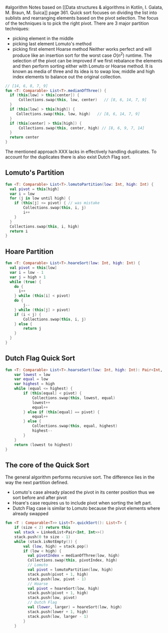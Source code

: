 #algorithm 
Notes based on [[Data structures & algorithms in Kotlin, I. Galata, M. Braun, M. Suica]] page 361.
Quick sort focuses on dividing the list into sublists and rearranging elements based on the pivot selection. The focus of the techniques is to pick the right pivot. There are 3 major partition techniques:
* picking element in the middle
* picking last element Lomuto's method
* picking first element Hoarse method
Neither works perfect and will produce like an insertion sort for the worst case $O(n^2)$ runtime. The selection of the pivot can be improved if we first rebalance the elements and then perform sorting either with Lomuto or Hoarse method. It is known as media of three and its idea is to swap low, middle and high index elements to balance out the original collection.
```kotlin
// [14, 6, 8, 7, 9]
fun <T: Comparable> List<T>.medianOfThree() {
  if (this[low] > this[center]) {
	  Collections.swap(this, low, center)   // [8, 6, 14, 7, 9]
  }
  if (this[low] > this[high]) {
     Collections.swap(this, low, high)   // [8, 6, 14, 7, 9]
  }
  if (this[center] > this[high]) {
	  Collections.swap(this, center, high) // [8, 6, 9, 7, 14]
  }
  return center
}
```
The mentioned approach XXX lacks in effectively handling duplicates. To account for the duplicates there is also exist Dutch Flag sort.
## Lomuto's Partition
```kotlin
fun <T: Comparable> List<T>.lomutoPartition(low: Int, high: Int) {
  val pivot = this[high]
  var i = low
  for (j in low until high) {
	if (this[j] <= pivot) { // was mistake
		Collections.swap(this, i, j)
		i++
	}
  }
  Collections.swap(this, i, high)
  return i
}
```
## Hoare Partition
```kotlin
fun <T: Comparable> List<T>.hoareSort(low: Int, high: Int) {
  val pivot = this[low]
  var i = low - 1
  var j = high + 1
  while (true) {
	do {
	  i++
	} while (this[i] < pivot)
	do {
		j--
	} while (this[j] > pivot)
	if (i < j) {
		Collections.swap(this, i, j)
	} else {
		return j
	}
  }
}
```
## Dutch Flag Quick Sort
```kotlin
fun <T: Comparable> List<T>.hoarseSort(low: Int, high: Int): Pair<Int, Int> {
	var lowest = low
	var equal = low
	var highest = high
	while (equal <= highest) {
		if (this[equal] < pivot) {
			Collections.swap(this, lowest, equal)
			lowest++
			equal++
		} else if (this[equal] == pivot) {
			equal++
		} else {
			Collections.swap(this, equal, highest)
			highest--
		}
	}
	return (lowest to highest)
}
```
## The core of the Quick Sort
The general algorithm performs recursive sort. The difference lies in the way the next partition defined.
* Lomuto's case already placed the pivot in its center position thus we sort before and after pivot
* Hoare's case requires us to include pivot when sorting the left part.
* Dutch Flag case is similar to Lomuto because the pivot elements where already swapped
```kotlin
fun <T : Comparable<T>> List<T>.quickSort(): List<T> {  
    if (size < 2) return this  
    val stack = LinkedList<Pair<Int, Int>>()  
    stack.push(0 to size - 1)  
    while (stack.isNotEmpty()) {  
        val (low, high) = stack.pop()  
        if (low < high) {
          val pivotIndex = medianOfThree(low, high)  
		  Collections.swap(this, pivotIndex, high)
		  // Lomuto
		  val pivot = lomutoPartition(low, high)
		  stack.push(pivot + 1, high)
		  stack.push(low, pivot - 1)
		  // Hoarse
		  val pivot = hoareSort(low, high)
		  stack.push(pivot + 1, high)
		  stack.push(low, pivot)
		  // Dutch Flag
		  val (lower, larger) = hoareSort(low, high)
		  stack.push(lower + 1, high)
		  stack.push(low, larger - 1)
        }
	}
```